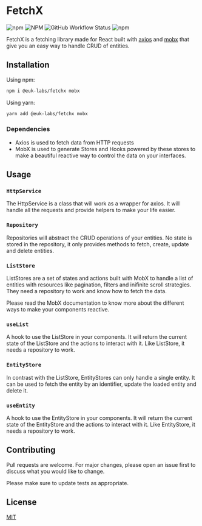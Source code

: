 # FetchX

![npm](https://img.shields.io/npm/v/@euk-labs/fetchx)
![NPM](https://img.shields.io/npm/l/@euk-labs/fetchx)
![GitHub Workflow Status](https://img.shields.io/github/workflow/status/Eureka-Shoulders/fetchx/CI)
![npm](https://img.shields.io/npm/dw/@euk-labs/fetchx)

FetchX is a fetching library made for React built with [axios](https://github.com/axios/axios) and [mobx](https://github.com/mobxjs/mobx) that give you an easy way to handle CRUD of entities.

## Installation

Using npm:

```bash
npm i @euk-labs/fetchx mobx
```

Using yarn:

```bash
yarn add @euk-labs/fetchx mobx
```

### Dependencies

- Axios is used to fetch data from HTTP requests
- MobX is used to generate Stores and Hooks powered by these stores to make a beautiful reactive way to control the data on your interfaces.

## Usage

### `HttpService`

The HttpService is a class that will work as a wrapper for axios. It will handle all the requests and provide helpers to make your life easier.

### `Repository`

Repositories will abstract the CRUD operations of your entities. No state is stored in the repository, it only provides methods to fetch, create, update and delete entities.

### `ListStore`

ListStores are a set of states and actions built with MobX to handle a list of entities with resources like pagination, filters and inifinite scroll strategies.
They need a repository to work and know how to fetch the data.

Please read the MobX documentation to know more about the different ways to make your components reactive.

### `useList`

A hook to use the ListStore in your components. It will return the current state of the ListStore and the actions to interact with it.
Like ListStore, it needs a repository to work.

### `EntityStore`

In contrast with the ListStore, EntityStores can only handle a single entity. It can be used to fetch the entity by an identifier, update the loaded entity and delete it.

### `useEntity`

A hook to use the EntityStore in your components. It will return the current state of the EntityStore and the actions to interact with it.
Like EntityStore, it needs a repository to work.

## Contributing

Pull requests are welcome. For major changes, please open an issue first to discuss what you would like to change.

Please make sure to update tests as appropriate.

## License

[MIT](https://choosealicense.com/licenses/mit/)
